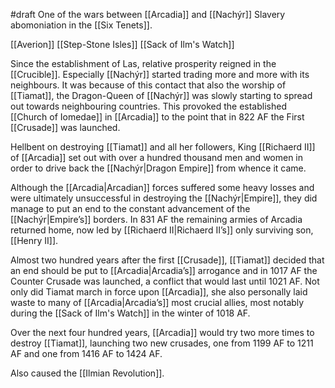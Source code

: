 #draft 
One of the wars between [[Arcadia]] and [[Nachýr]]
Slavery abomoniation in the [[Six Tenets]].

[[Averion]]
[[Step-Stone Isles]]
[[Sack of Ilm's Watch]]

Since the establishment of Las, relative prosperity reigned in the [[Crucible]]. Especially [[Nachýr]] started trading more and more with its neighbours. It was because of this contact that also the worship of [[Tiamat]], the Dragon-Queen of [[Nachýr]] was slowly starting to spread out towards neighbouring countries. This provoked the established [[Church of Iomedae]] in [[Arcadia]] to the point that in 822 AF the First [[Crusade]] was launched. 

Hellbent on destroying [[Tiamat]] and all her followers, King [[Richaerd II]] of [[Arcadia]] set out with over a hundred thousand men and women in order to drive back the [[Nachýr|Dragon Empire]] from whence it came.

Although the [[Arcadia|Arcadian]] forces suffered some heavy losses and were ultimately unsuccessful in destroying the [[Nachýr|Empire]], they did manage to put an end to the constant advancement of the [[Nachýr|Empire’s]] borders. In 831 AF the remaining armies of Arcadia returned home, now led by [[Richaerd II|Richaerd II’s]] only surviving son, [[Henry II]].

Almost two hundred years after the first [[Crusade]], [[Tiamat]] decided that an end should be put to [[Arcadia|Arcadia’s]] arrogance and in 1017 AF the Counter Crusade was launched, a conflict that would last until 1021 AF. Not only did Tiamat march in force upon [[Arcadia]], she also personally laid waste to many of [[Arcadia|Arcadia’s]] most crucial allies, most notably during the [[Sack of Ilm's Watch]] in the winter of 1018 AF.

Over the next four hundred years, [[Arcadia]] would try two more times to destroy [[Tiamat]], launching two new crusades, one from 1199 AF to 1211 AF and one from 1416 AF to 1424 AF.



Also caused the [[Ilmian Revolution]].